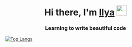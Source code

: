 <h1 align="center">Hi there, I'm <a href="https://github.com/barashek1233" target="_blank">Ilya</a> 
<img src="https://github.com/blackcater/blackcater/raw/main/images/Hi.gif" height="32"/></h1>
<h3 align="center">Learning to write beautiful code</h3>
  
<!---Для подробной версии-->
[![Top Langs](https://github-readme-stats.vercel.app/api/top-langs/?username=barashek1233)](https://github.com/anuraghazra/github-readme-stats)